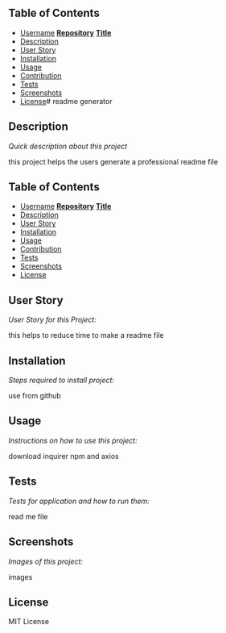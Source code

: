 ## Table of Contents
  * [Username](#username)
  **[Repository](#repository)**
  **[Title](#title)**
  * [Description](#description)
  * [User Story](#story)
  * [Installation](#installation)
  * [Usage](#usage)
  * [Contribution](#contribution)
  * [Tests](#tests)
  * [Screenshots](#screenshots)
  * [License](#license)# readme generator
  
  
  ## Description

  *Quick description about this project* 

  this project helps the users generate a professional readme file
  ## Table of Contents
  * [Username](#username)
  **[Repository](#repository)**
  **[Title](#title)**
  * [Description](#description)
  * [User Story](#story)
  * [Installation](#installation)
  * [Usage](#usage)
  * [Contribution](#contribution)
  * [Tests](#tests)
  * [Screenshots](#screenshots)
  * [License](#license)
  
  ## User Story
  
  *User Story for this Project:*
  
  this helps to reduce time to make a readme file
  
  ## Installation
  
  *Steps required to install project:*
  
  use from github
  
  ## Usage 
  
  *Instructions on how to use this project:*
  
  download inquirer npm and axios
  
  ## Tests
  
  *Tests for application and how to run them:*
  
  read me file
  
  ## Screenshots
  
  *Images of this project:*
  
  images
  
  ## License

  MIT License
  